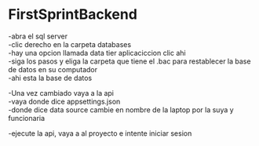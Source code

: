# FirstSprintBackend
-abra el sql server <br>
-clic derecho en la carpeta databases <br>
-hay una opcion llamada data tier aplicaciccion clic ahi <br>
-siga los pasos  y eliga la carpeta que tiene el .bac para restablecer la base de datos en su computador <br>
-ahi esta la base de datos <br>

-Una vez cambiado vaya a la api <br>
-vaya donde dice appsettings.json <br>
-donde dice data source cambie en nombre de la laptop por la suya y funcionaria <br>

-ejecute la api, vaya a al proyecto e intente iniciar sesion 

